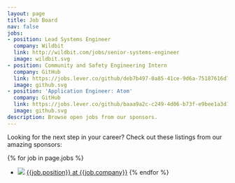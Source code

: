```yaml
---
layout: page
title: Job Board
nav: false
jobs:
- position: Lead Systems Engineer
  company: Wildbit
  link: http://wildbit.com/jobs/senior-systems-engineer
  image: wildbit.svg
- position: Community and Safety Engineering Intern
  company: GitHub
  link: https://jobs.lever.co/github/deb7b497-0a85-41ce-9d6a-75187616d7c4
  image: github.svg
- position: 'Application Engineer: Atom'
  company: GitHub
  link: https://jobs.lever.co/github/baaa9a2c-c249-4d06-b73f-e9bee1a3d147
  image: github.svg
description: Browse open jobs from our sponsors.
---
```


Looking for the next step in your career? Check out these listings from our amazing sponsors:

{% for job in page.jobs %}
* ![](/images/sponsors/{{job.image}}) [{{job.position}} at {{job.company}}]({{job.link}})
{% endfor %}
